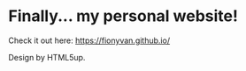 # Finally... my personal website!
Check it out here: https://fionyvan.github.io/

Design by HTML5up.
